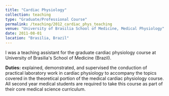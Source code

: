```yaml
---
title: "Cardiac Physiology"
collection: teaching
type: "Graduate/Professional Course"
permalink: /teaching/2012_cardiac_phys_teaching
venue: "University of Brasilia School of Medicine, Medical Physiology"
date: 2011-08-01 
location: "Brasilia, Brazil"
---
```


I was a teaching assistant for the graduate cardiac physiology course at University of Brasilia's School of Medicine (Brazil). 

<strong>Duties:</strong> explained, demonstrated, and supervised the conduction of practical laboratory work in cardiac physiology to 
accompany the topics covered in the theoretical portion of the medical cardiac physiology course. All second year medical students
are required to take this course as part of their core medical science curriculum. 